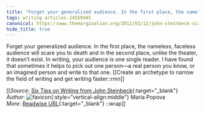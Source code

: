 ```yaml
---
title: "Forget your generalized audience. In the first place, the nameless, ..."
tags: writing articles-24559445
canonical: https://www.themarginalian.org/2012/03/12/john-steinbeck-six-tips-on-writing/
hide_title: true
---
```


Forget your generalized audience. In the first place, the nameless, faceless audience will scare you to death and in the second place, unlike the theater, it doesn’t exist. In writing, your audience is one single reader. I have found that sometimes it helps to pick out one person—a real person you know, or an imagined person and write to that one.
[[Create an archetype to narrow the field of writing and get writing faster::rmn]]


[[_Source_: [Six Tips on Writing from John Steinbeck](https://www.themarginalian.org/2012/03/12/john-steinbeck-six-tips-on-writing/){:target="_blank"}<br>
_Author_: ![favicon](https://s2.googleusercontent.com/s2/favicons?domain=www.themarginalian.org){:style="vertical-align:middle"} Maria Popova<br>
_More_: [Readwise URL](https://readwise.io/open/478994630){:target="_blank"}
::wrap]]